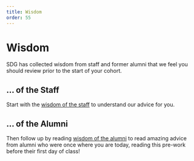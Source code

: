 ```yaml
---
title: Wisdom
order: 55
---
```


# Wisdom

SDG has collected wisdom from staff and former alumni that we feel you should
review prior to the start of your cohort.

## ... of the Staff

Start with the
[wisdom of the staff](/lessons/misc-keys-to-student-success/wisdom-of-the-staff)
to understand our advice for you.

## ... of the Alumni

Then follow up by reading
[wisdom of the alumni](/lessons/misc-keys-to-student-success/wisdom-of-the-alumni)
to read amazing advice from alumni who were once where you are today, reading
this pre-work before their first day of class!
